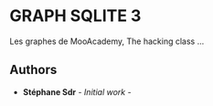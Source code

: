 # GRAPH SQLITE 3

Les graphes de MooAcademy, The hacking class ...


## Authors

* **Stéphane Sdr** - *Initial work* -
